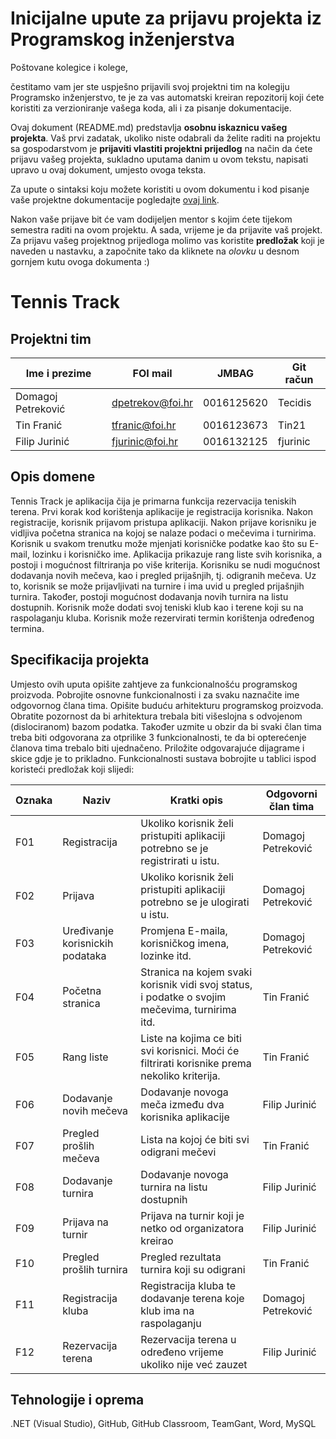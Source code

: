 # Inicijalne upute za prijavu projekta iz Programskog inženjerstva

Poštovane kolegice i kolege, 

čestitamo vam jer ste uspješno prijavili svoj projektni tim na kolegiju Programsko inženjerstvo, te je za vas automatski kreiran repozitorij koji ćete koristiti za verzioniranje vašega koda, ali i za pisanje dokumentacije.

Ovaj dokument (README.md) predstavlja **osobnu iskaznicu vašeg projekta**. Vaš prvi zadatak, ukoliko niste odabrali da želite raditi na projektu sa gospodarstvom je **prijaviti vlastiti projektni prijedlog** na način da ćete prijavu vašeg projekta, sukladno uputama danim u ovom tekstu, napisati upravo u ovaj dokument, umjesto ovoga teksta.

Za upute o sintaksi koju možete koristiti u ovom dokumentu i kod pisanje vaše projektne dokumentacije pogledajte [ovaj link](https://guides.github.com/features/mastering-markdown/).

Nakon vaše prijave bit će vam dodijeljen mentor s kojim ćete tijekom semestra raditi na ovom projektu. A sada, vrijeme je da prijavite vaš projekt. Za prijavu vašeg projektnog prijedloga molimo vas koristite **predložak** koji je naveden u nastavku, a započnite tako da kliknete na *olovku* u desnom gornjem kutu ovoga dokumenta :) 

# Tennis Track

## Projektni tim
Ime i prezime | FOI mail | JMBAG | Git račun
------ | ----- | ----------- | -------------------
Domagoj Petreković | dpetrekov@foi.hr | 0016125620 | Tecidis
Tin Franić | tfranic@foi.hr | 0016123673 | Tin21
Filip Jurinić | fjurinic@foi.hr | 0016132125 | fjurinic

## Opis domene
Tennis Track je aplikacija čija je primarna funkcija rezervacija teniskih terena. Prvi korak kod korištenja aplikacije je registracija korisnika. Nakon registracije, korisnik prijavom pristupa aplikaciji. Nakon prijave korisniku je vidljiva početna stranica na kojoj se nalaze podaci o mečevima i turnirima. Korisnik u svakom trenutku može mjenjati korisničke podatke kao što su E-mail, lozinku i korisničko ime. Aplikacija prikazuje rang liste svih korisnika, a postoji i mogućnost filtriranja po više kriterija. Korisniku se nudi mogućnost dodavanja novih mečeva, kao i pregled prijašnjih, tj. odigranih mečeva. Uz to, korisnik se može prijavljivati na turnire i ima uvid u pregled prijašnjih turnira. Također, postoji mogućnost dodavanja novih turnira na listu dostupnih. Korisnik može dodati svoj teniski klub kao i terene koji su na raspolaganju kluba. Korisnik može rezervirati termin korištenja određenog termina. 
 
## Specifikacija projekta
Umjesto ovih uputa opišite zahtjeve za funkcionalnošću programskog proizvoda. Pobrojite osnovne funkcionalnosti i za svaku naznačite ime odgovornog člana tima. Opišite buduću arhitekturu programskog proizvoda. Obratite pozornost da bi arhitektura trebala biti višeslojna s odvojenom (dislociranom) bazom podatka. Također uzmite u obzir da bi svaki član tima treba biti odgovorana za otprilike 3 funkcionalnosti, te da bi opterećenje članova tima trebalo biti ujednačeno. Priložite odgovarajuće dijagrame i skice gdje je to prikladno. Funkcionalnosti sustava bobrojite u tablici ispod koristeći predložak koji slijedi:

Oznaka | Naziv | Kratki opis | Odgovorni član tima
------ | ----- | ----------- | -------------------
F01 | Registracija | Ukoliko korisnik želi pristupiti aplikaciji potrebno se je registrirati u istu. | Domagoj Petreković
F02 | Prijava | Ukoliko korisnik želi pristupiti aplikaciji potrebno se je ulogirati u istu. | Domagoj Petreković
F03 | Uređivanje korisnickih podataka | Promjena E-maila, korisničkog imena, lozinke itd. | Domagoj Petreković
F04 | Početna stranica | Stranica na kojem svaki korisnik vidi svoj status, i podatke o svojim mečevima, turnirima itd. | Tin Franić
F05 | Rang liste | Liste na kojima ce biti svi korisnici. Moći će filtrirati korisnike prema nekoliko kriterija. | Tin Franić
F06 | Dodavanje novih mečeva | Dodavanje novoga meča između dva korisnika aplikacije | Filip Jurinić
F07 | Pregled prošlih mečeva | Lista na kojoj će biti svi odigrani mečevi | Tin Franić
F08 | Dodavanje turnira | Dodavanje novoga turnira na listu dostupnih | Filip Jurinić
F09 | Prijava na turnir | Prijava na turnir koji je netko od organizatora kreirao | Filip Jurinić
F10 | Pregled prošlih turnira | Pregled rezultata turnira koji su odigrani | Tin Franić
F11 | Registracija kluba | Registracija kluba te dodavanje terena koje klub ima na raspolaganju | Domagoj Petreković
F12 | Rezervacija terena | Rezervacija terena u određeno vrijeme ukoliko nije već zauzet | Filip Jurinić


## Tehnologije i oprema
.NET (Visual Studio), GitHub, GitHub Classroom, TeamGant, Word, MySQL
